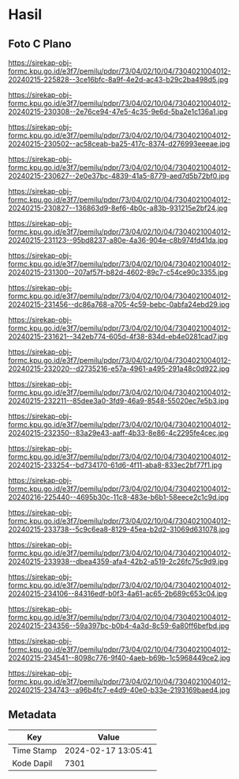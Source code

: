 # Hasil

## Foto C Plano

https://sirekap-obj-formc.kpu.go.id/e3f7/pemilu/pdpr/73/04/02/10/04/7304021004012-20240215-225828--3ce16bfc-8a9f-4e2d-ac43-b29c2ba498d5.jpg

https://sirekap-obj-formc.kpu.go.id/e3f7/pemilu/pdpr/73/04/02/10/04/7304021004012-20240215-230308--2e76ce94-47e5-4c35-9e6d-5ba2e1c136a1.jpg

https://sirekap-obj-formc.kpu.go.id/e3f7/pemilu/pdpr/73/04/02/10/04/7304021004012-20240215-230502--ac58ceab-ba25-417c-8374-d276993eeeae.jpg

https://sirekap-obj-formc.kpu.go.id/e3f7/pemilu/pdpr/73/04/02/10/04/7304021004012-20240215-230627--2e0e37bc-4839-41a5-8779-aed7d5b72bf0.jpg

https://sirekap-obj-formc.kpu.go.id/e3f7/pemilu/pdpr/73/04/02/10/04/7304021004012-20240215-230827--136863d9-8ef6-4b0c-a83b-931215e2bf24.jpg

https://sirekap-obj-formc.kpu.go.id/e3f7/pemilu/pdpr/73/04/02/10/04/7304021004012-20240215-231123--95bd8237-a80e-4a36-904e-c8b974fd41da.jpg

https://sirekap-obj-formc.kpu.go.id/e3f7/pemilu/pdpr/73/04/02/10/04/7304021004012-20240215-231300--207af57f-b82d-4602-89c7-c54ce90c3355.jpg

https://sirekap-obj-formc.kpu.go.id/e3f7/pemilu/pdpr/73/04/02/10/04/7304021004012-20240215-231456--dc86a768-a705-4c59-bebc-0abfa24ebd29.jpg

https://sirekap-obj-formc.kpu.go.id/e3f7/pemilu/pdpr/73/04/02/10/04/7304021004012-20240215-231621--342eb774-605d-4f38-834d-eb4e0281cad7.jpg

https://sirekap-obj-formc.kpu.go.id/e3f7/pemilu/pdpr/73/04/02/10/04/7304021004012-20240215-232020--d2735216-e57a-4961-a495-291a48c0d922.jpg

https://sirekap-obj-formc.kpu.go.id/e3f7/pemilu/pdpr/73/04/02/10/04/7304021004012-20240215-232211--85dee3a0-3fd9-46a9-8548-55020ec7e5b3.jpg

https://sirekap-obj-formc.kpu.go.id/e3f7/pemilu/pdpr/73/04/02/10/04/7304021004012-20240215-232350--83a29e43-aaff-4b33-8e86-4c2295fe4cec.jpg

https://sirekap-obj-formc.kpu.go.id/e3f7/pemilu/pdpr/73/04/02/10/04/7304021004012-20240215-233254--bd734170-61d6-4f11-aba8-833ec2bf77f1.jpg

https://sirekap-obj-formc.kpu.go.id/e3f7/pemilu/pdpr/73/04/02/10/04/7304021004012-20240216-225440--4695b30c-11c8-483e-b6b1-58eece2c1c9d.jpg

https://sirekap-obj-formc.kpu.go.id/e3f7/pemilu/pdpr/73/04/02/10/04/7304021004012-20240215-233738--5c9c6ea8-8129-45ea-b2d2-31069d631078.jpg

https://sirekap-obj-formc.kpu.go.id/e3f7/pemilu/pdpr/73/04/02/10/04/7304021004012-20240215-233938--dbea4359-afa4-42b2-a519-2c26fc75c9d9.jpg

https://sirekap-obj-formc.kpu.go.id/e3f7/pemilu/pdpr/73/04/02/10/04/7304021004012-20240215-234106--84316edf-b0f3-4a61-ac65-2b689c653c04.jpg

https://sirekap-obj-formc.kpu.go.id/e3f7/pemilu/pdpr/73/04/02/10/04/7304021004012-20240215-234356--59a397bc-b0b4-4a3d-8c59-6a80ff6befbd.jpg

https://sirekap-obj-formc.kpu.go.id/e3f7/pemilu/pdpr/73/04/02/10/04/7304021004012-20240215-234541--8098c776-9f40-4aeb-b69b-1c5968449ce2.jpg

https://sirekap-obj-formc.kpu.go.id/e3f7/pemilu/pdpr/73/04/02/10/04/7304021004012-20240215-234743--a96b4fc7-e4d9-40e0-b33e-2193169baed4.jpg


## Metadata

| Key        | Value               |
| ---------- | ------------------- |
| Time Stamp | 2024-02-17 13:05:41 |
| Kode Dapil | 7301                |



